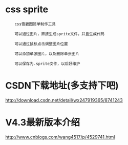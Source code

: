 ﻿# css sprite

        css雪碧图简单制作工具

        可以通过图片，直接生成sprite文件，并且生成代码

        可以通过鼠标点击调整图片位置

		可以添加单张图片，以及删除单张图片

		可以保存为.sprite文件，以后好维护

# CSDN下载地址(多支持下吧)

http://download.csdn.net/detail/wx247919365/8741243

# V4.3最新版本介绍

http://www.cnblogs.com/wang4517/p/4529741.html

